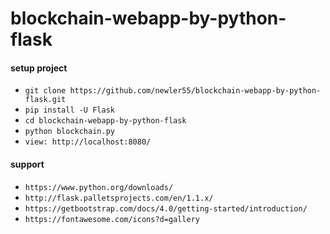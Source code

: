 # blockchain-webapp-by-python-flask

 #### setup project

  - `git clone https://github.com/newler55/blockchain-webapp-by-python-flask.git`
  - `pip install -U Flask`
  - `cd blockchain-webapp-by-python-flask`
  - `python blockchain.py`
  - `view: http://localhost:8080/`
  
  #### support
  - `https://www.python.org/downloads/`
  - `http://flask.palletsprojects.com/en/1.1.x/`
  - `https://getbootstrap.com/docs/4.0/getting-started/introduction/`
  - `https://fontawesome.com/icons?d=gallery`

  
